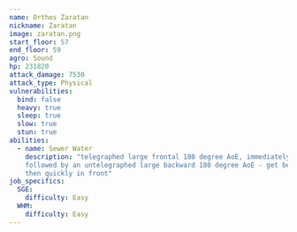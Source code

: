 ```yaml
---
name: Orthos Zaratan
nickname: Zaratan
image: zaratan.png
start_floor: 57
end_floor: 59
agro: Sound
hp: 231820
attack_damage: 7530
attack_type: Physical
vulnerabilities:
  bind: false
  heavy: true
  sleep: true
  slow: true
  stun: true
abilities:
  - name: Sewer Water
    description: "telegraphed large frontal 180 degree AoE, immediately
    followed by an untelegraphed large backward 180 degree AoE - get behind,
    then quickly in front"
job_specifics:
  SGE:
    difficulty: Easy
  WHM:
    difficulty: Easy
---
```


